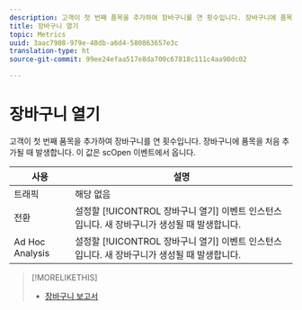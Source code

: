 ```yaml
---
description: 고객이 첫 번째 품목을 추가하여 장바구니를 연 횟수입니다. 장바구니에 품목을 처음 추가될 때 발생합니다. 이 값은 scOpen 이벤트에서 옵니다.
title: 장바구니 열기
topic: Metrics
uuid: 3aac7908-979e-48db-a6d4-580863657e3c
translation-type: ht
source-git-commit: 99ee24efaa517e8da700c67818c111c4aa90dc02

---
```



# 장바구니 열기

고객이 첫 번째 품목을 추가하여 장바구니를 연 횟수입니다. 장바구니에 품목을 처음 추가될 때 발생합니다. 이 값은 scOpen 이벤트에서 옵니다.

| 사용 | 설명 |
|---|---|
| 트래픽 | 해당 없음 |
| 전환 | 설정할 [!UICONTROL 장바구니 열기] 이벤트 인스턴스입니다. 새 장바구니가 생성될 때 발생합니다. |
| Ad Hoc Analysis | 설정할 [!UICONTROL 장바구니 열기] 이벤트 인스턴스입니다. 새 장바구니가 생성될 때 발생합니다. |

>[!MORELIKETHIS]
>
>* [장바구니 보고서](/help/components/c-variables/dimensionslist/reports-shopping-cart.md)

